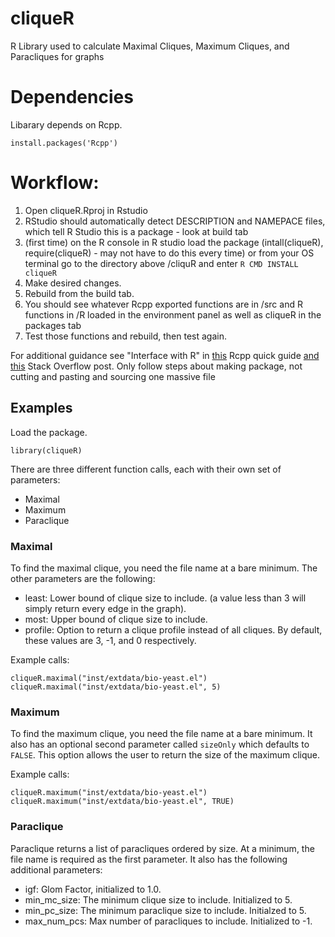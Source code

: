 # cliqueR
R Library used to calculate Maximal Cliques, Maximum Cliques, and Paracliques for graphs

# Dependencies
Libarary depends on Rcpp.
```
install.packages('Rcpp')
```

# Workflow:

1. Open cliqueR.Rproj in Rstudio
2. RStudio should automatically detect DESCRIPTION and NAMEPACE files, which tell R Studio this is a package - look at build tab
3. (first time) on the R console in R studio load the package (intall(cliqueR), require(cliqueR) - may not have to do this every time)
   or from your OS terminal go to the directory above /cliquR and enter ```R CMD INSTALL cliqueR```
4. Make desired changes.
5. Rebuild from the build tab.
6. You should see whatever Rcpp exported functions are in /src and R functions in /R loaded in the environment panel as well as cliqueR in the packages tab
7. Test those functions and rebuild, then test again.

For additional guidance see "Interface with R" in [this](http://dirk.eddelbuettel.com/code/rcpp/Rcpp-quickref.pdf) Rcpp quick guide [and this](https://stackoverflow.com/questions/13995266/using-3rd-party-header-files-with-rcpp) Stack Overflow post.
Only follow steps about making package, not cutting and pasting and sourcing one massive file

Examples
--------
Load the package.

    library(cliqueR)
   
There are three different function calls, each with their own set of parameters:
*  Maximal
*  Maximum
*  Paraclique

### Maximal

To find the maximal clique, you need the file name at a bare minimum.  The other parameters are the following:
*  least: Lower bound of clique size to include. (a value less than 3 will simply  return every edge in the graph).
*  most:  Upper bound of clique size to include.
*  profile:  Option to return a clique profile instead of all cliques.
By default, these values are 3, -1, and 0 respectively.

Example calls:

    cliqueR.maximal("inst/extdata/bio-yeast.el")
    cliqueR.maximal("inst/extdata/bio-yeast.el", 5)
    
### Maximum

To find the maximum clique, you need the file name at a bare minimum.  It also has an optional second parameter called `sizeOnly` which defaults to `FALSE`.  This option allows the user to return the size of the maximum clique.

Example calls:
    
    cliqueR.maximum("inst/extdata/bio-yeast.el")
    cliqueR.maximum("inst/extdata/bio-yeast.el", TRUE)
    
### Paraclique

Paraclique returns a list of paracliques ordered by size.  At a minimum, the file name is required as the first parameter.  It also has the following additional parameters:
*  igf:  Glom Factor, initialized to 1.0.
*  min_mc_size:  The minimum clique size to include.  Initialized to 5.
*  min_pc_size:  The minimum paraclique size to include.  Initialzed to 5.
*  max_num_pcs:  Max number of paracliques to include.  Initialized to -1.  
